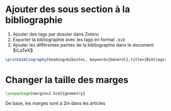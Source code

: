 # Ajouter des sous section à la bibliographie

1. Ajouter des tags par dossier dans Zotero
2. Exporter la bibliographie avec les tags en format `.bib`
3. Ajouter les différentes parties de la bibliographie dans le document $\LaTeX$

```latex
\printbibliography[heading=bibintoc, keyword={Général},title={Bibliographie}]
```

# Changer la taille des marges

```latex
\usepackage[margin=2.5cm]{geometry}
```

De base, les marges sont à 2in dans les articles